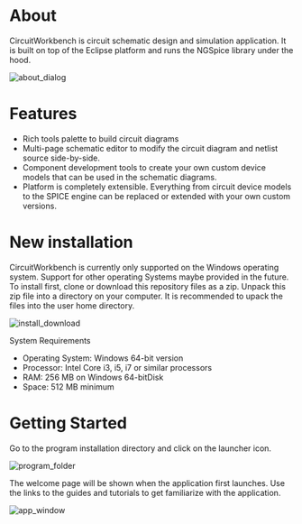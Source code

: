 # About
CircuitWorkbench is circuit schematic design and simulation application. It is built on top of the Eclipse platform and runs the NGSpice library under the hood.

![about_dialog](https://github.com/user-attachments/assets/257c7f4b-f225-4c32-8589-c95af3b3b5c5)

# Features
- Rich tools palette to build circuit diagrams
- Multi-page schematic editor to modify the circuit diagram and netlist source side-by-side.
- Component development tools to create your own custom device models that can be used in the schematic diagrams.
- Platform is completely extensible. Everything from circuit device models to the SPICE engine can be replaced or extended with your own custom versions.

# New installation
CircuitWorkbench is currently only supported on the Windows operating system. Support for other operating Systems maybe provided in the future. 
To install first, clone or download this repository files as a zip. Unpack this zip file into a directory on your computer. It is recommended to upack the files into the user home directory.

![install_download](https://github.com/user-attachments/assets/f304f492-a241-467a-a2ea-cde0a0332740)

System Requirements
- Operating System: Windows 64-bit version
- Processor: Intel Core i3, i5, i7 or similar processors 
- RAM: 256 MB on Windows 64-bitDisk 
- Space: 512 MB minimum

# Getting Started
Go to the program installation directory and click on the launcher icon. 

![program_folder](https://github.com/user-attachments/assets/b857f997-95bf-4dd2-bb04-d895e7b4f3c6)

The welcome page will be shown when the application first launches. Use the links to the guides and tutorials to get familiarize with the application.

![app_window](https://github.com/user-attachments/assets/bee9becd-71bf-4803-a758-2f07ad35f3e1)
